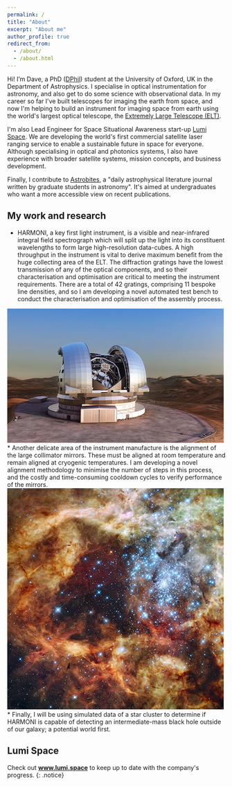 ```yaml
---
permalink: /
title: "About"
excerpt: "About me"
author_profile: true
redirect_from: 
  - /about/
  - /about.html
---
```


Hi! I’m Dave, a PhD (<a href="https://uni-of-oxford.custhelp.com/app/answers/detail/a_id/185/~/what-is-a-dphil" target="_blank">DPhil</a>) student at the University of Oxford, UK in the Department of Astrophysics. I specialise in optical instrumentation for astronomy, and also get to do some science with observational data. In my career so far I've built telescopes for imaging the earth from space, and now I'm helping to build an instrument for imaging space from earth using the world's largest optical telescope, the <a href="https://www.eso.org/public/teles-instr/elt/" target="_blank">Extremely Large Telescope (ELT)</a>.

I'm also Lead Engineer for Space Situational Awareness start-up <a href="https://www.lumi.space" target="_blank">Lumi Space</a>. We are developing the world's first commercial satellite laser ranging service to enable a sustainable future in space for everyone. Although specialising in optical and photonics systems, I also have experience with broader satellite systems, mission concepts, and business development.

Finally, I contribute to <a href="https://astrobites.org/" target="_blank">Astrobites</a>, a "daily astrophysical literature journal written by graduate students in astronomy". It's aimed at undergraduates who want a more accessible view on recent publications.

## My work and research

* HARMONI, a key first light instrument, is a visible and near-infrared integral field spectrograph which will split up the light into its constituent wavelengths to form large high-resolution data-cubes. A high throughput in the instrument is vital to derive maximum benefit from the huge collecting area of the ELT. The diffraction gratings have the lowest transmission of any of the optical components, and so their characterisation and optimisation are critical to meeting the instrument requirements. There are a total of 42 gratings, comprising 11 bespoke line densities, and so I am developing a novel automated test bench to conduct the characterisation and optimisation of the assembly process.
 <img src='/images/elt_small.png'>
* Another delicate area of the instrument manufacture is the alignment of the large collimator mirrors. These must be aligned at room temperature and remain aligned at cryogenic temperatures. I am developing a novel alignment methodology to minimise the number of steps in this process, and the costly and time-consuming cooldown cycles to verify performance of the mirrors.
 <img src='/images/R136.png'>
* Finally, I will be using simulated data of a star cluster to determine if HARMONI is capable of detecting an intermediate-mass black hole outside of our galaxy; a potential world first.

## Lumi Space

Check out **www.lumi.space** to keep up to date with the company's progress.
{: .notice}